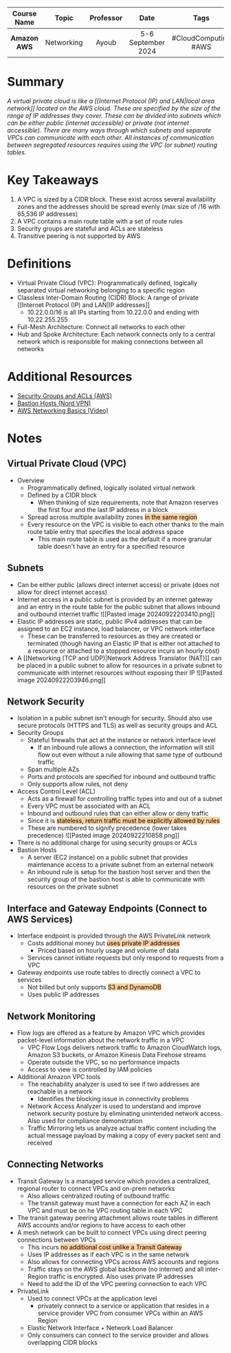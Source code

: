 |  Course Name   |   Topic    | Professor |        Date        |         Tags         |
| :------------: | :--------: | :-------: | :----------------: | :------------------: |
| **Amazon AWS** | Networking |   Ayoub   | 5-6 September 2024 | #CloudComputing #AWS |

# Summary
*A virtual private cloud is like a [[Internet Protocol (IP) and LAN|local area network]] located on the AWS cloud. These are specified by the size of the range of IP addresses they cover. These can be divided into subnets which can be either public (internet accessible) or private (not internet accessible). There are many ways through which subnets and separate VPCs can communicate with each other. All instances of communication between segregated resources requires using the VPC (or subnet) routing tables.*

# Key Takeaways
1. A VPC is sized by a CIDR block. These exist across several availability zones and the addresses should be spread evenly (max size of /16 with 65,536 IP addresses)
2. A VPC contains a main route table with a set of route rules
3. Security groups are stateful and ACLs are stateless
4. Transitive peering is not supported by AWS

# Definitions
- Virtual Private Cloud (VPC): Programmatically defined, logically separated virtual networking belonging to a specific region
- Classless Inter-Domain Routing (CIDR) Block: A range of private [[Internet Protocol (IP) and LAN|IP addresses]]
	- 10.22.0.0/16 is all IPs starting from 10.22.0.0 and ending with 10.22.255.255
- Full-Mesh Architecture: Connect all networks to each other
- Hub and Spoke Architecture: Each network connects only to a central network which is responsible for making connections between all networks

# Additional Resources
- [Security Groups and ACLs (AWS)](https://docs.aws.amazon.com/whitepapers/latest/aws-best-practices-ddos-resiliency/security-groups-and-network-acls-bp5.html)
- [Bastion Hosts (Nord VPN)](https://nordvpn.com/cybersecurity/glossary/bastion-host/)
- [AWS Networking Basics (Video)](https://www.youtube.com/watch?v=2doSoMN2xvI)

# Notes
## Virtual Private Cloud (VPC)
- Overview
	- Programmatically defined, logically isolated virtual network
	- Defined by a CIDR block
		- When thinking of size requirements, note that Amazon reserves the first four and the last IP address in a block
	- Spread across multiple availability zones <mark style="background: #FFB86CA6;">in the same region</mark>
	- Every resource on the VPC is visible to each other thanks to the main route table entry that specifies the local address space
		- This main route table is used as the default if a more granular table doesn't have an entry for a specified resource
## Subnets
- Can be either public (allows direct internet access) or private (does not allow for direct internet access)
- Internet access in a public subnet is provided by an internet gateway and an entry in the route table for the public subnet that allows inbound and outbound internet traffic
 ![[Pasted image 20240922203410.png]]
- Elastic IP addresses are static, public IPv4 addresses that can be assigned to an EC2 instance, load balancer, or VPC network interface
	- These can be transferred to resources as they are created or terminated (though having an Elastic IP that is either not attached to a resource or attached to a stopped resource incurs an hourly cost)
- A [[Networking (TCP and UDP)|Network Address Translator (NAT)]] can be placed in a public subnet to allow for resources in a private subnet to communicate with internet resources without exposing their IP
	 ![[Pasted image 20240922203946.png]]
## Network Security
- Isolation in a public subnet isn't enough for security. Should also use secure protocols (HTTPS and TLS) as well as security groups and ACL
- Security Groups
	- Stateful firewalls that act at the instance or network interface level
		- If an inbound rule allows a connection, the information will still flow out even without a rule allowing that same type of outbound traffic
	- Span multiple AZs
	- Ports and protocols are specified for inbound and outbound traffic
	- Only supports allow rules, not deny
- Access Control Level (ACL)
	- Acts as a firewall for controlling traffic types into and out of a subnet
	- Every VPC must be associated with an ACL
	- Inbound and outbound rules that can either allow or deny traffic
	- Since it is <mark style="background: #FFB86CA6;">stateless, return traffic must be explicitly allowed by rules</mark>
	- These are numbered to signify precedence (lower takes precedence)
 ![[Pasted image 20240922210858.png]]
- There is no additional charge for using security groups or ACLs
- Bastion Hosts
	- A server (EC2 instance) on a public subnet that provides maintenance access to a private subnet from an external network
	- An inbound rule is setup for the bastion host server and then the security group of the bastion host is able to communicate with resources on the private subnet
## Interface and Gateway Endpoints (Connect to AWS Services)
- Interface endpoint is provided through the AWS PrivateLink network
	- Costs additional money but <mark style="background: #FFB86CA6;">uses private IP addresses</mark>
		- Priced based on hourly usage and volume of data
	- Services cannot initiate requests but only respond to requests from a VPC
- Gateway endpoints use route tables to directly connect a VPC to services
	- Not billed but only supports <mark style="background: #FFB86CA6;">S3 and DynamoDB</mark>
	- Uses public IP addresses
## Network Monitoring
- Flow logs are offered as a feature by Amazon VPC which provides packet-level information about the network traffic in a VPC
	- VPC Flow Logs delivers network traffic to Amazon CloudWatch logs, Amazon S3 buckets, or Amazon Kinesis Data Firehose streams
	- Operate outside the VPC, so no performance impacts
	- Access to view is controlled by IAM policies
- Additional Amazon VPC tools
	- The reachability analyzer is used to see if two addresses are reachable in a network
		- Identifies the blocking issue in connectivity problems
	- Network Access Analyzer is used to understand and improve network security posture by eliminating unintended network access. Also used for compliance demonstration
	- Traffic Mirroring lets us analyze actual traffic content including the actual message payload by making a copy of every packet sent and received
## Connecting Networks
- Transit Gateway is a managed service which provides a centralized, regional router to connect VPCs and on-prem networks
	- Also allows centralized routing of outbound traffic
	- The transit gateway must have a connection for each AZ in each VPC and must be on he VPC routing table in each VPC
- The transit gateway peering attachment allows route tables in different AWS accounts and/or regions to have access to each other
- A mesh network can be built to connect VPCs using direct peering connections between VPCs
	- This incurs <mark style="background: #FFB86CA6;">no additional cost unlike a Transit Gateway</mark>
	- Uses IP addresses as if each VPC is in the same network
	- Also allows for connecting VPCs across AWS accounts and regions
	- Traffic stays on the AWS global backbone (no internet) and all inter-Region traffic is encrypted. Also uses private IP addresses
	- Need to add the ID of the VPC peering connection to each VPC
- PrivateLink
	- Used to connect VPCs at the application level
		- privately connect to a service or application that resides in a service provider VPC from consumer VPCs within an AWS Region
	- Elastic Network Interface + Network Load Balancer
	- Only consumers can connect to the service provider and allows overlapping CIDR blocks